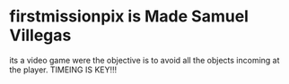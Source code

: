 # firstmissionpix is Made Samuel Villegas
its a video game were the objective is to 
avoid all the objects incoming at the player.
TIMEING IS KEY!!!

